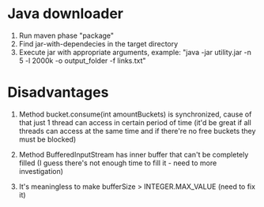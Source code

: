 # Java downloader

1. Run maven phase "package"
2. Find jar-with-dependecies in the target directory
3. Execute jar with appropriate arguments, example: "java -jar utility.jar -n 5 -l 2000k -o output_folder -f links.txt"

# Disadvantages

1. Method bucket.consume(int amountBuckets) is synchronized, cause of that just 1 thread can access in certain period of time (it'd be great if all threads can access at the same time and if there're no free buckets they must be blocked)

2. Method BufferedInputStream has inner buffer that can't be completely filled (I guess there's not enough time to fill it - need to more investigation)

3. It's meaningless to make bufferSize > INTEGER.MAX_VALUE (need to fix it)
